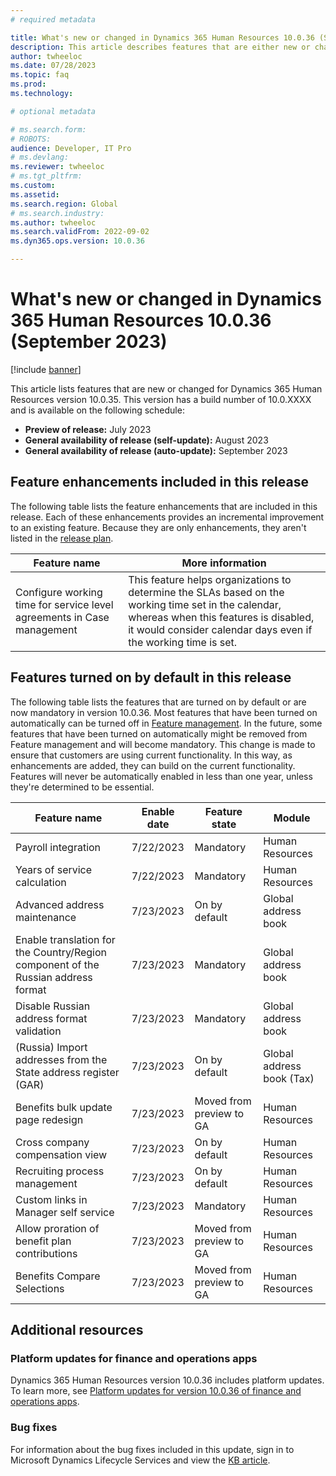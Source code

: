 ```yaml
---
# required metadata

title: What's new or changed in Dynamics 365 Human Resources 10.0.36 (September 2023)
description: This article describes features that are either new or changed in the Microsoft Dynamics 365 Human Resources version 10.0.36 preview release.
author: twheeloc
ms.date: 07/28/2023
ms.topic: faq
ms.prod: 
ms.technology: 

# optional metadata

# ms.search.form: 
# ROBOTS: 
audience: Developer, IT Pro
# ms.devlang: 
ms.reviewer: twheeloc
# ms.tgt_pltfrm: 
ms.custom: 
ms.assetid: 
ms.search.region: Global
# ms.search.industry: 
ms.author: twheeloc
ms.search.validFrom: 2022-09-02
ms.dyn365.ops.version: 10.0.36

---
```


# What's new or changed in Dynamics 365 Human Resources 10.0.36 (September 2023)

[!include [banner](../../includes/preview-banner.md)]

This article lists features that are new or changed for Dynamics 365 Human Resources version 10.0.35. This version has a build number of 10.0.XXXX and is available on the following schedule:

- **Preview of release:** July 2023
- **General availability of release (self-update):** August 2023
- **General availability of release (auto-update):** September 2023

## Feature enhancements included in this release

The following table lists the feature enhancements that are included in this release. Each of these enhancements provides an incremental improvement to an existing feature. Because they are only enhancements, they aren't listed in the [release plan](/dynamics365-release-plan/2021wave2/finance-operations/dynamics365-finance).

| Feature name | More information |
|--------------|------------------|
|Configure working time for service level agreements in Case management|This feature helps organizations to determine the SLAs based on the working time set in the calendar, whereas when this features is disabled, it would consider calendar days even if the working time is set. |

## Features turned on by default in this release

The following table lists the features that are turned on by default or are now mandatory in version 10.0.36. Most features that have been turned on automatically can be turned off in [Feature management](../../fin-ops-core/fin-ops/get-started/feature-management/feature-management-overview.md). In the future, some features that have been turned on automatically might be removed from Feature management and will become mandatory. This change is made to ensure that customers are using current functionality. In this way, as enhancements are added, they can build on the current functionality. Features will never be automatically enabled in less than one year, unless they're determined to be essential.

| Feature name | Enable date | Feature state | Module |  
|--------------|-------------|---------------|--------|
|Payroll integration	|7/22/2023	|Mandatory	|Human Resources|
|Years of service calculation|	7/22/2023|	Mandatory|	Human Resources|
|Advanced address maintenance	|7/23/2023|	On by default|	Global address book|
|Enable translation for the Country/Region component of the Russian address format|	7/23/2023|	Mandatory|	Global address book|
|Disable Russian address format validation	|7/23/2023|	Mandatory|	Global address book|
|(Russia) Import addresses from the State address register (GAR)	|7/23/2023|	On by default|	Global address book (Tax)|
|Benefits bulk update page redesign	|7/23/2023|	Moved from preview to GA|	Human Resources|
|Cross company compensation view	|7/23/2023|	On by default|	Human Resources|
|Recruiting process management	|7/23/2023|	On by default	|Human Resources|
|Custom links in Manager self service	|7/23/2023|	Mandatory|	Human Resources|
|Allow proration of benefit plan contributions	|7/23/2023|	Moved from preview to GA|	Human Resources|
|Benefits Compare Selections|	7/23/2023|	Moved from preview to GA	|Human Resources|




## Additional resources

### Platform updates for finance and operations apps

Dynamics 365 Human Resources version 10.0.36 includes platform updates. To learn more, see [Platform updates for version 10.0.36 of finance and operations apps](../../fin-ops-core/dev-itpro/get-started/whats-new-platform-updates-10-0-36.md).

### Bug fixes

For information about the bug fixes included in this update, sign in to Microsoft Dynamics Lifecycle Services and view the [KB article](https://fix.lcs.dynamics.com/Issue/Details?bugId=XXXXX).

